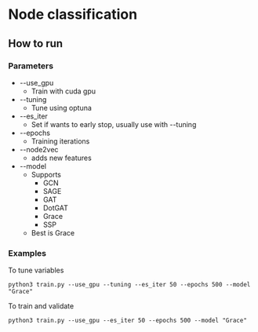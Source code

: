 # Node classification

## How to run

### Parameters

* --use_gpu
  * Train with cuda gpu
* --tuning
  * Tune using optuna
* --es_iter
  * Set if wants to early stop, usually use with --tuning
* --epochs
  * Training iterations
* --node2vec
  * adds new features
* --model
  * Supports
    * GCN
    * SAGE
    * GAT
    * DotGAT
    * Grace
    * SSP
  * Best is Grace

### Examples

To tune variables

```bash=
python3 train.py --use_gpu --tuning --es_iter 50 --epochs 500 --model "Grace"
```

To train and validate

```bash=
python3 train.py --use_gpu --es_iter 50 --epochs 500 --model "Grace"
```

